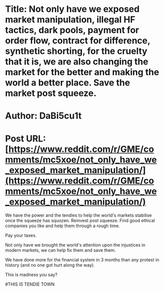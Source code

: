 # Title: Not only have we exposed market manipulation, illegal HF tactics, dark pools, payment for order flow, contract for difference, synthetic shorting, for the cruelty that it is, we are also changing the market for the better and making the world a better place. Save the market post squeeze.
# Author: DaBi5cu1t
# Post URL: [https://www.reddit.com/r/GME/comments/mc5xoe/not_only_have_we_exposed_market_manipulation/](https://www.reddit.com/r/GME/comments/mc5xoe/not_only_have_we_exposed_market_manipulation/)


We have the power and the tendies to help the world's markets stabilise once the squeeze has squozen. Reinvest post squeeze. Find good ethical companies you like and help them through a rough time.

Pay your taxes.

Not only have we brought the world's attention upon the injustices in modern markets, we can help fix them and save them.

We have done more for the financial system in 3 months than any protest in history (and no one got hurt along the way).

This is madness you say?

#THIS IS TENDIE TOWN